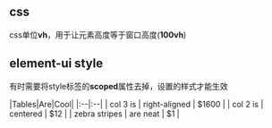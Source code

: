 ## css
css单位**vh**，用于让元素高度等于窗口高度(**100vh**)

## element-ui style
有时需要将style标签的**scoped**属性去掉，设置的样式才能生效

  |Tables|Are|Cool|
|:--|:--|
| col 3 is | right-aligned | $1600 |
| col 2 is | centered | $12 |
| zebra stripes | are neat | $1 |
